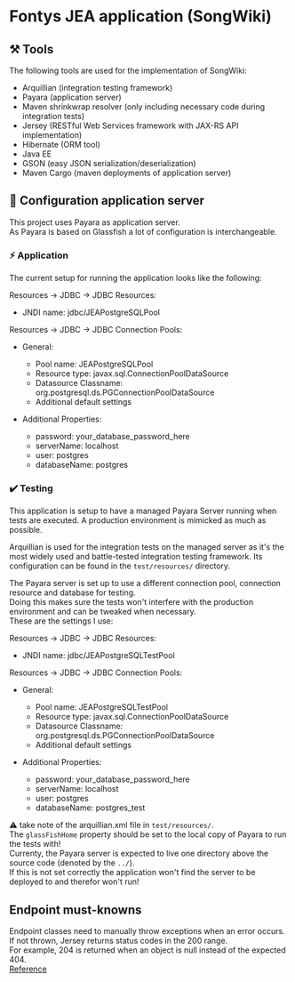 # Fontys JEA application (SongWiki)

## :hammer_and_pick: Tools
The following tools are used for the implementation of SongWiki:

- Arquillian (integration testing framework)
- Payara (application server)
- Maven shrinkwrap resolver (only including necessary code during integration tests)
- Jersey (RESTful Web Services framework with JAX-RS API implementation)
- Hibernate (ORM tool)
- Java EE
- GSON (easy JSON serialization/deserialization)
- Maven Cargo (maven deployments of application server)

## :wrench: Configuration application server
This project uses Payara as application server.  
As Payara is based on Glassfish a lot of configuration is interchangeable.

### :zap: Application
The current setup for running the application looks like the following:

Resources -> JDBC -> JDBC Resources:
* JNDI name: jdbc/JEAPostgreSQLPool

Resources -> JDBC -> JDBC Connection Pools:
- General:
    * Pool name: JEAPostgreSQLPool
    * Resource type: javax.sql.ConnectionPoolDataSource
    * Datasource Classname: org.postgresql.ds.PGConnectionPoolDataSource
    * Additional default settings
    
- Additional Properties:
    * password: your_database_password_here
    * serverName: localhost
    * user: postgres
    * databaseName: postgres

### :heavy_check_mark: Testing
This application is setup to have a managed Payara Server running when tests are executed.
A production environment is mimicked as much as possible.

Arquillian is used for the integration tests on the managed server as it's the most widely used and battle-tested 
integration testing framework. Its configuration can be found in the `test/resources/` directory.

The Payara server is set up to use a different connection pool, connection resource and database for testing.  
Doing this makes sure the tests won't interfere with the production environment and can be tweaked when necessary.  
These are the settings I use:

Resources -> JDBC -> JDBC Resources:
* JNDI name: jdbc/JEAPostgreSQLTestPool

Resources -> JDBC -> JDBC Connection Pools:
- General:
    * Pool name: JEAPostgreSQLTestPool
    * Resource type: javax.sql.ConnectionPoolDataSource
    * Datasource Classname: org.postgresql.ds.PGConnectionPoolDataSource
    * Additional default settings
    
- Additional Properties:
    * password: your_database_password_here
    * serverName: localhost
    * user: postgres
    * databaseName: postgres_test

:warning: take note of the arquillian.xml file in `test/resources/`.  
The `glassFishHome` property should be set to the local copy of Payara to run the tests with!  
Currenty, the Payara server is expected to live one directory above the source code (denoted by the `../`).  
If this is not set correctly the application won't find the server to be deployed to and therefor won't run!

## Endpoint must-knowns
Endpoint classes need to manually throw exceptions when an error occurs.  
If not thrown, Jersey returns status codes in the 200 range.  
For example, 204 is returned when an object is null instead of the expected 404.  
[Reference](https://stackoverflow.com/a/22869076)